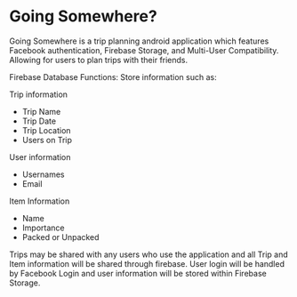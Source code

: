 # Going Somewhere?
Going Somewhere is a trip planning android application which features Facebook authentication, Firebase Storage, and Multi-User Compatibility. Allowing for users to plan trips with their friends.

Firebase Database Functions:
Store information such as:

  Trip information
  - Trip Name
  - Trip Date
  - Trip Location
  - Users on Trip
  
  User information
  - Usernames
  - Email
  
  Item Information
  - Name
  - Importance
  - Packed or Unpacked
  
Trips may be shared with any users who use the application and all Trip and Item information will be shared through firebase. User login will be handled by Facebook Login and user information will be stored within Firebase Storage.
